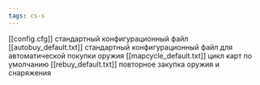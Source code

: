 ```yaml
---
tags: cs-s
---
```


[[config.cfg]] стандартный конфигурационный файл
[[autobuy_default.txt]] стандартный конфигурационный файл для автоматической покупки оружия
[[mapcycle_default.txt]] цикл карт по умолчанию
[[rebuy_default.txt]] повторное закупка оружия и снаряжения